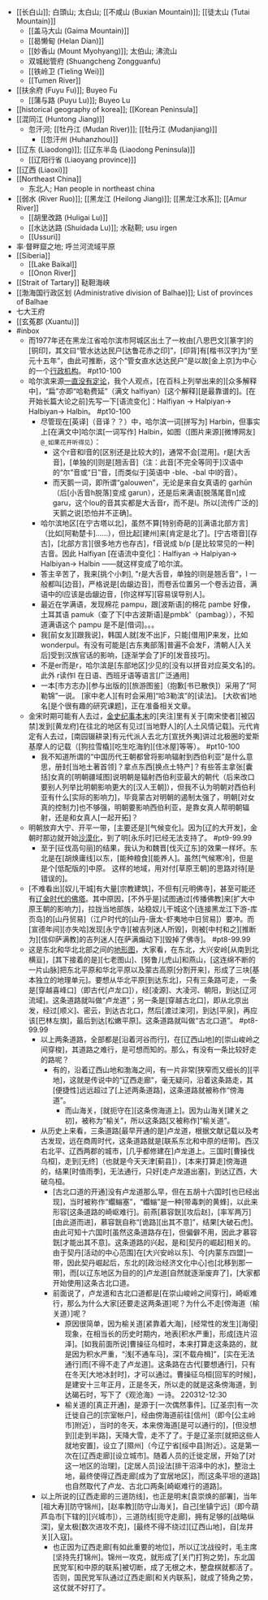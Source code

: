 - [[长白山]]; 白頭山; 太白山; [[不咸山 (Buxian Mountain)]]; [[徒太山 (Tutai Mountain)]]
    - [[盖马大山 (Gaima Mountain)]]
    - [[曷懒甸 (Helan Dian)]]
    - [[妙香山 (Mount Myohyang)]]; 太伯山; 沸流山
    - 双城総管府 (Shuangcheng Zongguanfu)
    - [[铁岭卫 (Tieling Wei)]]
    - [[Tumen River]]
- [[扶余府 (Fuyu Fu)]]; Buyeo Fu
    - [[蒲与路 (Puyu Lu)]]; Buyeo Lu
- [[historical geography of korea]]; [[Korean Peninsula]]
- [[混同江 (Huntong Jiang)]]
    - 忽汗河; [[牡丹江 (Mudan River)]]; [[牡丹江 (Mudanjiang)]]
        - [[忽汗州 (Huhanzhou)]]
- [[辽东 (Liaodong)]]; [[辽东半岛 (Liaodong Peninsula)]]
    - [[辽阳行省 (Liaoyang province)]]
- [[辽西 (Liaoxi)]]
- [[Northeast China]]
    - 东北人; Han people in northeast china
- [[弱水 (River Ruo)]]; [[黑龙江 (Heilong Jiang)]]; [[黑龙江水系]]; [[Amur River]]
    - [[胡里改路 (Huligai Lu)]]
    - [[水达达路 (Shuidada Lu)]]; 水鞑靼; usu irgen
    - [[Ussuri]]
- 率·督畔窟之地; 呼兰河流域平原
- [[Siberia]]
    - [[Lake Baikal]]
    - [[Onon River]]
- [[Strait of Tartary]] 鞑靼海峡
- [[渤海国行政区划 (Administrative division of Balhae)]]; List of provinces of Balhae
- 七大王府
- [[玄菟郡 (Xuantu)]]
- #inbox
    - 而1977年还在黑龙江省哈尔滨市阿城区出土了一枚由[八思巴文][篆字]的[铜印]，其文曰“管水达达民户[达鲁花赤之印]”，[印背]有[楷书汉字]为“至元十五年”，由此可推断，这个“管女直水达达民户”是以故[金上京]为中心的一个[行政机构](https://www.zhihu.com/question/415831412/answer/1785031430)。 #pt10-100
    - 哈尔滨来源[一直没有定论](https://www.zhihu.com/question/23142571)，我个人观点，[在百科上列举出来的][众多解释中]，“扁”亦即“哈勒费延”（满文 halfiyan）[这个解释][是最靠谱的]。[在开始长篇大论之前]先写一下[语流变化]：Halfiyan → Halpiyan→ Halbiyan→ Halbin。 #pt10-100
        - 尽管现在[英译]（音译？？）中，哈尔滨一词[拼写为] Harbin，但事实上[在满文中]哈尔滨[一词写作] Halbin，如图（[图片来源][微博网友] `@_如果花开听得见`）：
            - 这个r音和l音的[区别还是比较大的]，通常不会[混用]。r是[大舌音]，[单独的l]则是[翘舌音]（注：此音[不完全等同于]汉语中的“尔”音或“日”音，[而类似于]英语中 -ble、-bal 中l的音）。
            - 而天鹅一词，即所谓“galouwen”，无论是来自女真语的 garhūn（后[小舌音h脱落]变成 garun），还是后来满语[脱落尾音n]成 garu，这个lou的音其实都是大舌音r，而不是l。所以[流传广泛的]天鹅之说[恐怕并不正确]。
        - 哈尔滨地区[在宁古塔以北]，虽然不算[特别奇葩的][满语北部方言]（比如[阿勒楚卡]……），但比起[建州]来[肯定是北了]。[宁古塔音][存古]，[北部方言][很多地方也存古]，f音说成 b/p [是比较常见的一种]古音。因此 Halfiyan [在语流中变化]：Halfiyan → Halpiyan→ Halbiyan→ Halbin ——就这样变成了哈尔滨。
        - 答主辛苦了，我来[挑个小刺], "r是大舌音，单独的l则是翘舌音"，l 一般都叫[边音]，严格说是[齿龈边音]，而卷舌位置另一个卷舌边音，满语中的l应该是齿龈边音，[你这样写][容易误导别人]。
        - 最近在学满语，发现棉花 pampu，跟[波斯语]的棉花 pambe 好像，土耳其语 pamuk（查了下[中古波斯语]是pmbk'（pambag）），不知道满语这个 pampu 是不是[借词]。。。
        - 我[前女友][跟我说]，韩国人就[发不出]F，只能[借用]P来发，比如 wonderpul。有没有可能是[古东夷部落]普遍不会发F，清朝人[入关后]受到汉族官话的影响，[逐渐学会了]F的[发音技巧]。
        - 不是er而是r，哈尔滨是[东部地区]少见的[没有以拼音对应英文名]的。此外 r读作l 在日语、西班牙语等语言[广泛通用]
        - 一本[市方志办][参与出版的][旅游图鉴]（抱歉[书已散佚]）采用了“阿勒锦”一说。
[家中老人][有时会采用]“哈3勒滨”的[读法]。
[大砍省]地名[是个很有趣的研究课题]，正在准备相关文章。
    - 金宋时期可能有人去过，[金史纪事本末](https://www.zhihu.com/question/440704291)的[夹注]里有关于[南宋使者][被囚禁]发到[黄龙府]在往北的地区有见过[当地野人]的[人土风情记载]。元代肯定有人去过，[南园辍耕录]有元代派人去北方[宣抚外夷]讲过北极圈的爱斯基摩人的记载（[狗拉雪橇][吃生吃海豹][住冰屋]等等）。 #pt10-100
        - 我不知道所谓的“中国历代王朝都曾将影响辐射到西伯利亚”是什么意思，册封[当地土著首领]？拿点东西[换点土特产]？有些答主拿张[囊括]女真的[明朝疆域图]说明朝是辐射西伯利亚最大的朝代（后来改口要别人列举比明朝影响更大的[汉人王朝]），但我不认为明朝对西伯利亚有什么[实际的影响力]，毕竟蒙古对明朝的遏制太强了，明朝[对女真的控制力]也不够强，明朝要影响西伯利亚，是靠女真人帮明朝辐射，还是和女真人[一起开拓]？
    - 明朝放弃大宁、开平一带，[主要还是][气候变化]。因为[辽的大开发]，金朝时那边就开始[沙漠化](https://bbs.northdy.com/thread-932859-1-1.html)，到了明[永乐时]已经无法支持了。 #pt9-99.99
        - 至于[征伐高句丽]的结果，我认为和魏晋[伐灭辽东]的效果一样坏。东北是在[胡焕庸线]以东，[能种粮食][能养人]。虽然[气候寒冷]，但是是个[低配版的]中原。
这样的地域，用对付[草原王朝]的思路对待[是错误的]。
    - [不难看出][奴儿干城]有大量[宗教建筑]，不但有[元明佛寺]，甚至可能还有[辽金时代的佛塔](https://www.zhihu.com/question/322502754/answer/2115224773)。其中原因，[不外乎是]试图通过[传播佛教]来[扩大中原王朝的影响力]，拉拢当地部族，站稳奴儿干城这个[连接黑龙江下游-库页岛]的[山丹贸易]（江户时代的[山丹-唐太-虾夷地中日贸易]）要冲。而[宣德年间][亦失哈]发现[永宁寺][被吉列迷人所毁]，则被[中村和之][推断为][信仰萨满教]的吉列迷人[在萨满煽动下][毁掉了佛寺]。 #pt8-99.99
    - 这是东北和华北北部之间的[地形图](https://www.zhihu.com/question/47320001/answer/105605256)，大家看，在东北，大兴安岭[从南到北横亘]，[其下接着的是][七老图山]、[努鲁儿虎山]和燕山，[这连绵不断的一片山脉]把东北平原和华北平原以及蒙古高原[分割开来]，形成了三块[基本独立的地理单元]。要想从华北平原[到达东北]，只有三条路可走，一条是[穿越喜峰口]（即古代[卢龙口]），经[凌源]、大凌河、朝阳，到达[辽河流域]。这条道路就叫做“卢龙道”；另一条是[穿越古北口]，即从北京出发，经过[顺义]、密云，到达古北口，然后[渡过滦河]，到达[平泉]，再应该[巴林左旗]，最后到达[松嫩平原]。这条道路就叫做“古北口道”。 #pt8-99.99
        - 以上两条道路，全部都是[沿着河谷而行]，在[辽西山地]的[崇山峻岭之间穿梭]，其道路之难行，是可想而知的。那么，有没有一条比较好走的路呢？
            - 有的，沿着辽西山地和渤海之间，有一片非常[狭窄而又细长的][平地]，这就是传说中的“辽西走廊”，毫无疑问，沿着这条路走，其[便捷性]远远超过了[上述两条道路]，这条道路就被称作“傍海道”。
                - 而山海关，[就扼守在][这条傍海道上]。因为山海关[建关之初]，被称为“榆关”，所以这条路[又被称作]“榆关道”。
        - 从历史上来看，三条道路[最早开通的是]卢龙道，根据文献记载以及考古发现，远在商周时代，这条道路就是[联系东北和中原的纽带]。西汉右北平、辽西两郡的城市，[几乎都修建在]卢龙道上。三国时[曹操伐乌桓]，走到[无终]（也就是今天天津[蓟县]），[本来打算走]傍海道的，结果[时值雨季]，无法通行，只好[走卢龙道出塞]，到达辽西，大破乌桓。
            - [古北口道的开通]没有卢龙道那么早，但在五胡十六国时[也已经出现]，当时被称作“蠮螉塞”，“蠮螉”是一种[带毒刺的黄蜂]，以此来形容[这条道路的崎岖难行]。前燕[慕容皝][攻后赵]，[率军两万][由此道而进]，慕容皝自称“[诡路][出其不意]”，结果[大破石虎]。由此可知十六国时[虽然这条道路存在]，但偏僻不用，因此才慕容皝[才能出其不意]。这条道路的兴起，是和[契丹的崛起]相关的。由于契丹[活动的中心范围]在[大兴安岭以东]、今[内蒙东四盟]一带，因此契丹崛起后，东北的[政治经济文化中心]也[北移到那一带]，而[以辽东地区为目的的]卢龙道[自然就逐渐废弃了]，[大家都开始使用]这条古北口道。
            - 前面说了，卢龙道和古北口道都是[在崇山峻岭之间穿行]，崎岖难行，那么为什么大家[还要走这两条道]呢？为什么不走[傍海道（榆关道）]呢？
                - 原因很简单，因为榆关道[紧靠着大海]，[经常性的发生][海侵]现象，在相当长的历史时期内，地表[积水严重]，形成[连片沼泽]。[如我前面所说]曹操征乌桓时，本来打算走这条路的，就是因为积水严重，“浅[不通车马]，深[不载舟楫]”，[实在无法通行]而[不得不走了卢龙道]。这条路在古代[要想通行]，只有在冬天[大地冰封时]，才可以通过。曹操征乌桓[回军的时候]，是建安十三年正月，正是冬天，所以走的就是这条傍海道，到达碣石时，写下了《观沧海》一诗。
220312-12:30
                - 榆关道的[真正开通]，是源于[一次偶然事件]。[辽圣宗]有一次迁徙自己的[宗室帐户]，经由傍海道前往[信州]（即今[公主岭市]附近），当时的冬天，本来傍海道[是可以通行的]，[但没想到][走到半路]，天降大雪，走不了了。于是辽圣宗[就把这些人就地安置]，设立了[隰州]（今辽宁省[绥中县]附近）。这是第一次在[辽西走廊][设立城市]。随着人员的迁徙定居，开始了[对这一地区的治理]，[定居人员]设法[排干沼泽中的水]，整治土地，最终使得辽西走廊[成为了宜居地区]，而[这条平坦的道路]也自然取代了卢龙、古北口两条[崎岖难行的道路]。
        - 以上所说的[辽西走廊的三道防线]，也正是明末[袁崇焕的部署]，当年[祖大寿][防守锦州]，[赵率教][防守山海关]，自己[坐镇宁远]（即今葫芦岛市[下辖的][兴城市]），三道防线[扼守走廊]，拥有足够的[战略纵深]，皇太极[数次进攻不克]，[最终不得不绕过][辽西山地]，自[龙井关][入寇]。
            - 也正因为辽西走廊[有如此重要的地位]，所以辽沈战役时，毛主席[坚持先打锦州]。锦州一攻克，就形成了[关门打狗之势]，东北国民党军[和中原的联系]被切断，成了无根之木，整盘棋就都活了。否则，国民党军队通过辽西走廊[和关内联系]，就成了犄角之势，这仗就不好打了。
